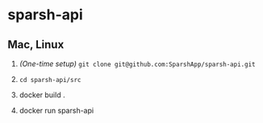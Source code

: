 # sparsh-api

## Mac, Linux

1. _(One-time setup)_ `git clone git@github.com:SparshApp/sparsh-api.git`

2. `cd sparsh-api/src`

3. docker build .

4. docker run sparsh-api
